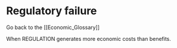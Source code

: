 # Regulatory failure

Go back to the [[Economic_Glossary]]


When REGULATION generates more economic costs than benefits.

